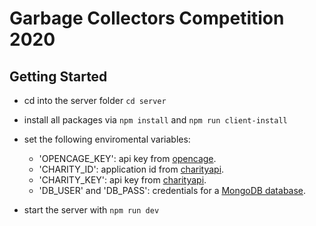 # Garbage Collectors Competition 2020

## Getting Started

-   cd into the server folder `cd server`

-   install all packages via `npm install` and `npm run client-install`

-   set the following enviromental variables:

    -   'OPENCAGE_KEY': api key from [opencage](https://opencagedata.com/).
    -   'CHARITY_ID': application id from [charityapi](https://charity.3scale.net/).
    -   'CHARITY_KEY': api key from [charityapi](https://charity.3scale.net/).
    -   'DB_USER' and 'DB_PASS': credentials for a [MongoDB database](https://www.mongodb.com/).

-   start the server with `npm run dev`
